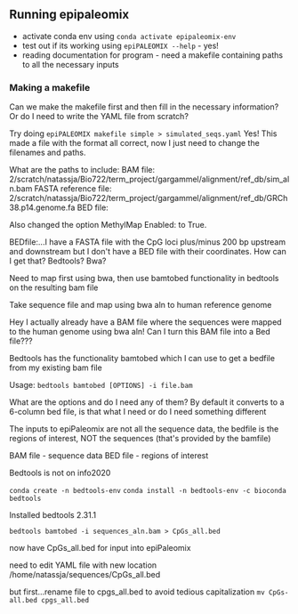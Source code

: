 ## Running epipaleomix

- activate conda env using `conda activate epipaleomix-env`
- test out if its working using `epiPALEOMIX --help` - yes!
- reading documentation for program - need a makefile containing paths to all the necessary inputs

### Making a makefile

Can we make the makefile first and then fill in the necessary information? Or do I need to write the YAML file from scratch?

Try doing `epiPALEOMIX makefile simple > simulated_seqs.yaml`
Yes! This made a file with the format all correct, now I just need to change the filenames and paths. 

What are the paths to include: 
BAM file: 2/scratch/natassja/Bio722/term_project/gargammel/alignment/ref_db/sim_aln.bam
FASTA reference file: 2/scratch/natassja/Bio722/term_project/gargammel/alignment/ref_db/GRCh38.p14.genome.fa 
BED file: 

Also changed the option MethylMap Enabled: to True.

BEDfile:...I have a FASTA file with the CpG loci plus/minus 200 bp upstream and downstream but I don't have a BED file with their coordinates. How can I get that? Bedtools? Bwa?

Need to map first using bwa, then use bamtobed functionality in bedtools on the resulting bam file

Take sequence file and map using bwa aln to human reference genome

Hey I actually already have a BAM file where the sequences were mapped to the human genome using bwa aln! Can I turn this BAM file into a Bed file???

Bedtools has the functionality bamtobed which I can use to get a bedfile from my existing bam file

Usage: 
`bedtools bamtobed [OPTIONS] -i file.bam`

What are the options and do I need any of them?
By default it converts to a 6-column bed file, is that what I need or do I need something different

The inputs to epiPaleomix are not all the sequence data, the bedfile is the regions of interest, NOT the sequences (that's provided by the bamfile)

BAM file - sequence data
BED file - regions of interest

Bedtools is not on info2020

`conda create -n bedtools-env`
`conda install -n bedtools-env -c bioconda bedtools`

Installed bedtools 2.31.1

`bedtools bamtobed -i sequences_aln.bam > CpGs_all.bed`

now have CpGs_all.bed for input into epiPaleomix

need to edit YAML file with new location
/home/natassja/sequences/CpGs_all.bed

but first...rename file to cpgs_all.bed to avoid tedious capitalization
`mv CpGs-all.bed cpgs_all.bed`



